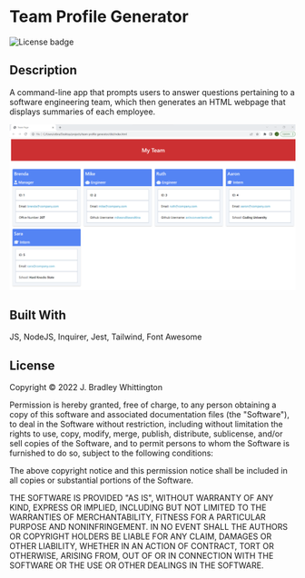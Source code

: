 # Team Profile Generator
![License badge](https://img.shields.io/badge/license-MIT-blue)

## Description

A command-line app that prompts users to answer questions pertaining to a software engineering team, which then generates an HTML webpage that displays summaries of each employee.

![ScreenShot](./assets/images/team-profile-generator-screenshot.png)

## Built With

JS, NodeJS, Inquirer, Jest, Tailwind, Font Awesome

## License

Copyright © 2022 J. Bradley Whittington

Permission is hereby granted, free of charge, to any person obtaining a copy
of this software and associated documentation files (the "Software"), to deal
in the Software without restriction, including without limitation the rights
to use, copy, modify, merge, publish, distribute, sublicense, and/or sell
copies of the Software, and to permit persons to whom the Software is
furnished to do so, subject to the following conditions:

The above copyright notice and this permission notice shall be included in all
copies or substantial portions of the Software.

THE SOFTWARE IS PROVIDED "AS IS", WITHOUT WARRANTY OF ANY KIND, EXPRESS OR
IMPLIED, INCLUDING BUT NOT LIMITED TO THE WARRANTIES OF MERCHANTABILITY,
FITNESS FOR A PARTICULAR PURPOSE AND NONINFRINGEMENT. IN NO EVENT SHALL THE
AUTHORS OR COPYRIGHT HOLDERS BE LIABLE FOR ANY CLAIM, DAMAGES OR OTHER
LIABILITY, WHETHER IN AN ACTION OF CONTRACT, TORT OR OTHERWISE, ARISING FROM,
OUT OF OR IN CONNECTION WITH THE SOFTWARE OR THE USE OR OTHER DEALINGS IN THE
SOFTWARE.